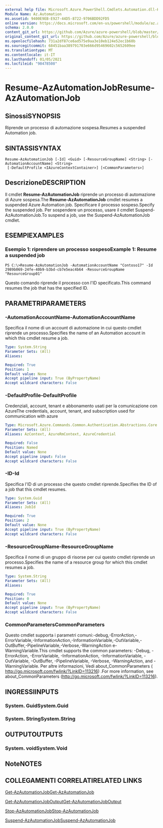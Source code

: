 ```yaml
---
external help file: Microsoft.Azure.PowerShell.Cmdlets.Automation.dll-Help.xml
Module Name: Az.Automation
ms.assetid: 9400E9EB-E927-44D5-8722-9706BDD92FD5
online version: https://docs.microsoft.com/en-us/powershell/module/az.automation/resume-azautomationjob
schema: 2.0.0
content_git_url: https://github.com/Azure/azure-powershell/blob/master/src/Automation/Automation/help/Resume-AzAutomationJob.md
original_content_git_url: https://github.com/Azure/azure-powershell/blob/master/src/Automation/Automation/help/Resume-AzAutomationJob.md
ms.openlocfilehash: 731a2df87ce6ad575e9aa3e10eb124e52ec1b60b
ms.sourcegitcommit: 68451baa389791703e666d95469602c5652609ee
ms.translationtype: MT
ms.contentlocale: it-IT
ms.lasthandoff: 01/05/2021
ms.locfileid: "98478508"
---
```

# <span data-ttu-id="d8872-101">Resume-AzAutomationJob</span><span class="sxs-lookup"><span data-stu-id="d8872-101">Resume-AzAutomationJob</span></span>

## <span data-ttu-id="d8872-102">Sinossi</span><span class="sxs-lookup"><span data-stu-id="d8872-102">SYNOPSIS</span></span>
<span data-ttu-id="d8872-103">Riprende un processo di automazione sospesa.</span><span class="sxs-lookup"><span data-stu-id="d8872-103">Resumes a suspended Automation job.</span></span>

## <span data-ttu-id="d8872-104">SINTASSI</span><span class="sxs-lookup"><span data-stu-id="d8872-104">SYNTAX</span></span>

```
Resume-AzAutomationJob [-Id] <Guid> [-ResourceGroupName] <String> [-AutomationAccountName] <String>
 [-DefaultProfile <IAzureContextContainer>] [<CommonParameters>]
```

## <span data-ttu-id="d8872-105">Descrizione</span><span class="sxs-lookup"><span data-stu-id="d8872-105">DESCRIPTION</span></span>
<span data-ttu-id="d8872-106">Il cmdlet **Resume-AzAutomationJob** riprende un processo di automazione di Azure sospesa.</span><span class="sxs-lookup"><span data-stu-id="d8872-106">The **Resume-AzAutomationJob** cmdlet resumes a suspended Azure Automation job.</span></span>
<span data-ttu-id="d8872-107">Specificare il processo sospeso.</span><span class="sxs-lookup"><span data-stu-id="d8872-107">Specify the suspended job.</span></span>
<span data-ttu-id="d8872-108">Per sospendere un processo, usare il cmdlet Suspend-AzAutomationJob.</span><span class="sxs-lookup"><span data-stu-id="d8872-108">To suspend a job, use the Suspend-AzAutomationJob cmdlet.</span></span>

## <span data-ttu-id="d8872-109">ESEMPI</span><span class="sxs-lookup"><span data-stu-id="d8872-109">EXAMPLES</span></span>

### <span data-ttu-id="d8872-110">Esempio 1: riprendere un processo sospeso</span><span class="sxs-lookup"><span data-stu-id="d8872-110">Example 1: Resume a suspended job</span></span>
```
PS C:\>Resume-AzAutomationJob -AutomationAccountName "Contoso17" -Id 2989b069-24fe-40b9-b3bd-cb7e5eac4b64 -ResourceGroupName "ResourceGroup01"
```

<span data-ttu-id="d8872-111">Questo comando riprende il processo con l'ID specificato.</span><span class="sxs-lookup"><span data-stu-id="d8872-111">This command resumes the job that has the specified ID.</span></span>

## <span data-ttu-id="d8872-112">PARAMETRI</span><span class="sxs-lookup"><span data-stu-id="d8872-112">PARAMETERS</span></span>

### <span data-ttu-id="d8872-113">-AutomationAccountName</span><span class="sxs-lookup"><span data-stu-id="d8872-113">-AutomationAccountName</span></span>
<span data-ttu-id="d8872-114">Specifica il nome di un account di automazione in cui questo cmdlet riprende un processo.</span><span class="sxs-lookup"><span data-stu-id="d8872-114">Specifies the name of an Automation account in which this cmdlet resume a job.</span></span>

```yaml
Type: System.String
Parameter Sets: (All)
Aliases:

Required: True
Position: 1
Default value: None
Accept pipeline input: True (ByPropertyName)
Accept wildcard characters: False
```

### <span data-ttu-id="d8872-115">-DefaultProfile</span><span class="sxs-lookup"><span data-stu-id="d8872-115">-DefaultProfile</span></span>
<span data-ttu-id="d8872-116">Credenziali, account, tenant e abbonamento usati per la comunicazione con Azure</span><span class="sxs-lookup"><span data-stu-id="d8872-116">The credentials, account, tenant, and subscription used for communication with azure</span></span>

```yaml
Type: Microsoft.Azure.Commands.Common.Authentication.Abstractions.Core.IAzureContextContainer
Parameter Sets: (All)
Aliases: AzContext, AzureRmContext, AzureCredential

Required: False
Position: Named
Default value: None
Accept pipeline input: False
Accept wildcard characters: False
```

### <span data-ttu-id="d8872-117">-ID</span><span class="sxs-lookup"><span data-stu-id="d8872-117">-Id</span></span>
<span data-ttu-id="d8872-118">Specifica l'ID di un processo che questo cmdlet riprende.</span><span class="sxs-lookup"><span data-stu-id="d8872-118">Specifies the ID of a job that this cmdlet resumes.</span></span>

```yaml
Type: System.Guid
Parameter Sets: (All)
Aliases: JobId

Required: True
Position: 2
Default value: None
Accept pipeline input: True (ByPropertyName)
Accept wildcard characters: False
```

### <span data-ttu-id="d8872-119">-ResourceGroupName</span><span class="sxs-lookup"><span data-stu-id="d8872-119">-ResourceGroupName</span></span>
<span data-ttu-id="d8872-120">Specifica il nome di un gruppo di risorse per cui questo cmdlet riprende un processo.</span><span class="sxs-lookup"><span data-stu-id="d8872-120">Specifies the name of a resource group for which this cmdlet resumes a job.</span></span>

```yaml
Type: System.String
Parameter Sets: (All)
Aliases:

Required: True
Position: 0
Default value: None
Accept pipeline input: True (ByPropertyName)
Accept wildcard characters: False
```

### <span data-ttu-id="d8872-121">CommonParameters</span><span class="sxs-lookup"><span data-stu-id="d8872-121">CommonParameters</span></span>
<span data-ttu-id="d8872-122">Questo cmdlet supporta i parametri comuni:-debug,-ErrorAction,-ErrorVariable,-InformationAction,-InformationVariable,-OutVariable,-OutBuffer,-PipelineVariable,-Verbose,-WarningAction e-WarningVariable.</span><span class="sxs-lookup"><span data-stu-id="d8872-122">This cmdlet supports the common parameters: -Debug, -ErrorAction, -ErrorVariable, -InformationAction, -InformationVariable, -OutVariable, -OutBuffer, -PipelineVariable, -Verbose, -WarningAction, and -WarningVariable.</span></span> <span data-ttu-id="d8872-123">Per altre informazioni, Vedi about_CommonParameters ( http://go.microsoft.com/fwlink/?LinkID=113216) .</span><span class="sxs-lookup"><span data-stu-id="d8872-123">For more information, see about_CommonParameters (http://go.microsoft.com/fwlink/?LinkID=113216).</span></span>

## <span data-ttu-id="d8872-124">INGRESSI</span><span class="sxs-lookup"><span data-stu-id="d8872-124">INPUTS</span></span>

### <span data-ttu-id="d8872-125">System. Guid</span><span class="sxs-lookup"><span data-stu-id="d8872-125">System.Guid</span></span>

### <span data-ttu-id="d8872-126">System. String</span><span class="sxs-lookup"><span data-stu-id="d8872-126">System.String</span></span>

## <span data-ttu-id="d8872-127">OUTPUT</span><span class="sxs-lookup"><span data-stu-id="d8872-127">OUTPUTS</span></span>

### <span data-ttu-id="d8872-128">System. void</span><span class="sxs-lookup"><span data-stu-id="d8872-128">System.Void</span></span>

## <span data-ttu-id="d8872-129">Note</span><span class="sxs-lookup"><span data-stu-id="d8872-129">NOTES</span></span>

## <span data-ttu-id="d8872-130">COLLEGAMENTI CORRELATI</span><span class="sxs-lookup"><span data-stu-id="d8872-130">RELATED LINKS</span></span>

[<span data-ttu-id="d8872-131">Get-AzAutomationJob</span><span class="sxs-lookup"><span data-stu-id="d8872-131">Get-AzAutomationJob</span></span>](./Get-AzAutomationJob.md)

[<span data-ttu-id="d8872-132">Get-AzAutomationJobOutput</span><span class="sxs-lookup"><span data-stu-id="d8872-132">Get-AzAutomationJobOutput</span></span>](./Get-AzAutomationJobOutput.md)

[<span data-ttu-id="d8872-133">Stop-AzAutomationJob</span><span class="sxs-lookup"><span data-stu-id="d8872-133">Stop-AzAutomationJob</span></span>](./Stop-AzAutomationJob.md)

[<span data-ttu-id="d8872-134">Suspend-AzAutomationJob</span><span class="sxs-lookup"><span data-stu-id="d8872-134">Suspend-AzAutomationJob</span></span>](./Suspend-AzAutomationJob.md)


